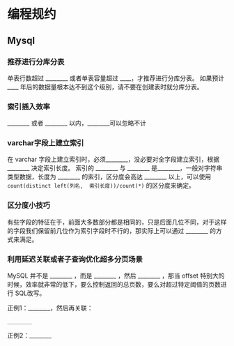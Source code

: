 # 编程规约

## Mysql

### 推荐进行分库分表

单表行数超过 \_\_\_\_\_\_\_\_ 或者单表容量超过 \_\_\_\_，才推荐进行分库分表。
如果预计 \_\_\_\_ 年后的数据量根本达不到这个级别，请不要在创建表时就分库分表。

### 索引插入效率

\_\_\_\_\_\_\_\_ 或者 \_\_\_\_\_\_\_\_ 以内，\_\_\_\_\_\_\_\_可以忽略不计

### varchar字段上建立索引

在 varchar 字段上建立索引时，必须\_\_\_\_\_\_\_\_，没必要对全字段建立索引，根据 \_\_\_\_\_\_\_\_ 决定索引长度。
索引的 \_\_\_\_\_\_\_\_ 与 \_\_\_\_\_\_\_\_ 是\_\_\_\_\_\_\_\_，一般对字符串类型数据，长度为 \_\_\_\_\_\_\_\_ 的索引，区分度会高达 \_\_\_\_\_\_\_\_
以上，可以使用 `count(distinct left(列名,  索引长度))/count(*)` 的区分度来确定。

### 区分度小技巧

有些字段的特征在于，前面大多数部分都是相同的，只是后面几位不同，对于这样的字段我们保留前几位作为索引字段时不行的，那实际上可以通过 \_\_\_\_\_\_\_\_ 的方式来满足。

### 利用延迟关联或者子查询优化超多分页场景

MySQL 并不是 \_\_\_\_\_\_\_\_ ，而是 \_\_\_\_\_\_\_\_ ，然后 \_\_\_\_\_\_\_\_ ，那当
offset 特别大的时候，效率就非常的低下，要么控制返回的总页数，要么对超过特定阈值的页数进行 SQL改写。

正例1：\_\_\_\_\_\_\_\_，然后再关联：

```sql
________
```

正例2：\_\_\_\_\_\_\_\_
